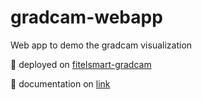 # gradcam-webapp
Web app to demo the gradcam visualization

🚀 deployed on [fitelsmart-gradcam](https://fitelsmart-gradcam.azurewebsites.net/)

🚀 documentation on [link](https://furukawafitel.github.io/gradcam-webapp/)
